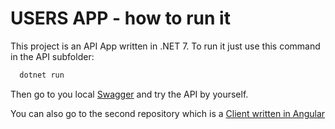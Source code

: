 # USERS APP - how to run it

This project is an API App written in .NET 7. To run it just use this command in the API subfolder:
```bash
  dotnet run
```

Then go to you local [Swagger](https://localhost:6001/swagger/index.html) and try the API by yourself.

You can also go to the second repository which is a [Client written in Angular](https://github.com/bursztynsky/UsersApp.API)